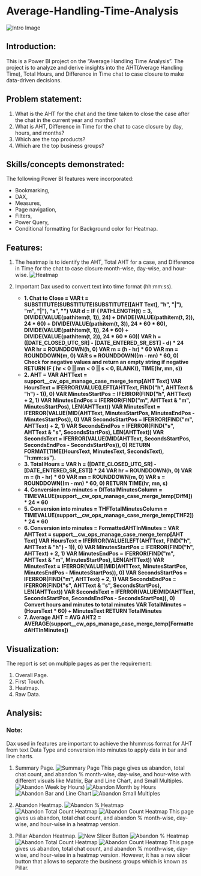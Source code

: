 # Average-Handling-Time-Analysis

![Intro Image](https://github.com/saud968/Average-Handling-Time-Analysis/blob/main/Intro%20Page.png)

## Introduction:
This is a Power BI project on the “Average Handling Time Analysis”. The
project is to analyze and derive insights into the AHT(Average Handling Time), Total Hours, and Difference in Time chat to case closure to make data-driven decisions.

## Problem statement:
1. What is the AHT for the chat and the time taken to close the case after the chat in the current year and months?
2. What is AHT, Difference in Time for the chat to case closure  by day, hours, and months?
3. Which are the top products?
4. Which are the top business groups?

## Skills/concepts demonstrated:
The following Power BI features were incorporated:
-	Bookmarking, 
-	DAX, 
-	Measures, 
-	Page navigation, 
-	Filters,
-	Power Query,
-	Conditional formatting for Background color for Heatmap.

## Features:
1. The heatmap is to identify the AHT, Total AHT for a case, and Difference in Time for the chat to case closure  month-wise, day-wise, and hour-wise.
   ![Heatmap](https://github.com/saud968/Average-Handling-Time-Analysis/blob/main/Heatmap%20-%20AHT.png)

2. Important Dax used to convert text into time format (hh:mm:ss).
   - **1. Chat to Close = 
VAR t = SUBSTITUTE(SUBSTITUTE(SUBSTITUTE([AHT Text], "h", "|"), "m", "|"), "s", "")
VAR d = IF (
        PATHLENGTH(t) = 3,
        DIVIDE(VALUE(pathitem(t, 1)), 24)
            + DIVIDE(VALUE(pathitem(t, 2)), 24 * 60)
            + DIVIDE(VALUE(pathitem(t, 3)), 24 * 60 * 60),
        DIVIDE(VALUE(pathitem(t, 1)), 24 * 60)
            + DIVIDE(VALUE(pathitem(t, 2)), 24 * 60 * 60))
VAR h = ([DATE_CLOSED_UTC_SR] - [DATE_ENTERED_SR_EST] - d) * 24
VAR hr = ROUNDDOWN(h, 0)
VAR m = (h - hr) * 60
VAR mn = ROUNDDOWN(m, 0)
VAR s = ROUNDDOWN((m - mn) * 60, 0) Check for negative values and return an empty string if negative
RETURN
    IF (
        hr < 0 || mn < 0 || s < 0,
        BLANK(),
        TIME(hr, mn, s))**
   - **2. AHT = VAR AHTText = support__cw_ops_manage_case_merge_temp[AHT Text] VAR HoursText = IFERROR(VALUE(LEFT(AHTText, FIND("h", AHTText & "h") - 1)), 0) VAR MinutesStartPos = IFERROR(FIND("h", AHTText) + 2, 1) VAR MinutesEndPos = IFERROR(FIND("m", AHTText & "m", MinutesStartPos), LEN(AHTText)) VAR MinutesText = IFERROR(VALUE(MID(AHTText, MinutesStartPos, MinutesEndPos - MinutesStartPos)), 0) VAR SecondsStartPos = IFERROR(FIND("m", AHTText) + 2, 1) VAR SecondsEndPos = IFERROR(FIND("s", AHTText & "s", SecondsStartPos), LEN(AHTText)) 
VAR SecondsText = IFERROR(VALUE(MID(AHTText, SecondsStartPos, SecondsEndPos - SecondsStartPos)), 0) RETURN FORMAT(TIME(HoursText, MinutesText, SecondsText), "h:mm:ss").**
   - **3. Total Hours = VAR h = ([DATE_CLOSED_UTC_SR] - [DATE_ENTERED_SR_EST]) * 24 VAR hr = ROUNDDOWN(h, 0) VAR m = (h - hr) * 60 VAR mn = ROUNDDOWN(m, 0) VAR s = ROUNDDOWN((m - mn) * 60, 0) RETURN TIME(hr, mn, s)**
   - **4. Conversion into minutes = DITotalMinutesColumn = TIMEVALUE(support__cw_ops_manage_case_merge_temp[Diff4]) * 24 * 60**
   - **5. Conversion into minutes = THFTotalMinutesColumn = TIMEVALUE(support__cw_ops_manage_case_merge_temp[THF2]) * 24 * 60**
   - **6. Conversion into minutes = FormattedAHTInMinutes = VAR AHTText = support__cw_ops_manage_case_merge_temp[AHT Text] VAR HoursText = IFERROR(VALUE(LEFT(AHTText, FIND("h", AHTText & "h") - 1)), 0) VAR MinutesStartPos = IFERROR(FIND("h", AHTText) + 2, 1) VAR MinutesEndPos = IFERROR(FIND("m", AHTText & "m", MinutesStartPos), LEN(AHTText)) VAR MinutesText = IFERROR(VALUE(MID(AHTText, MinutesStartPos, MinutesEndPos - MinutesStartPos)), 0) VAR SecondsStartPos = IFERROR(FIND("m", AHTText) + 2, 1) VAR SecondsEndPos = IFERROR(FIND("s", AHTText & "s", SecondsStartPos), LEN(AHTText)) VAR SecondsText = IFERROR(VALUE(MID(AHTText, SecondsStartPos, SecondsEndPos - SecondsStartPos)), 0) Convert hours and minutes to total minutes VAR TotalMinutes = (HoursText * 60) + MinutesText RETURN TotalMinutes**
   - **7. Average AHT = AVG AHT2 = AVERAGE(support__cw_ops_manage_case_merge_temp[FormattedAHTInMinutes])**

## Visualization:
The report is set on multiple pages as per the requirement:
1.	Overall Page.
2.	First Touch. 
3.	Heatmap.
4.	Raw Data.

## Analysis:

### Note: 
Dax used in features are important to achieve the hh:mm:ss format for AHT from text Data Type and conversion into minutes to apply data in bar and line charts. 
1. Summary Page.
![Summary Page](https://github.com/saud968/Abandon-Chat-Analysis/blob/main/Intro%20Page.png)
This page gives us abandon, total chat count, and abandon % month-wise, day-wise, and hour-wise with different visuals like Matrix, Bar and Line Chart, and Small Multiples. 
![Abandon Week by Hours](https://github.com/saud968/Abandon-Chat-Analysis/blob/main/Abandon%20by%20Week.png))
![Abandon Month by Hours](https://github.com/saud968/Abandon-Chat-Analysis/blob/main/Abandon%20by%20months%20by%20hours.png)
![Abandon Bar and Line Chart](https://github.com/saud968/Abandon-Chat-Analysis/blob/main/Abandon%20Overall%20Bar%20and%20Line%20Chart.png)
![Abandon Small Multiples](https://github.com/saud968/Abandon-Chat-Analysis/blob/main/Abandon%20Overall%20Bar%20and%20Line%20Chart%20(Small%20Multiples).png)

2. Abandon Heatmap.
![Abandon % Heatmap](https://github.com/saud968/Abandon-Chat-Analysis/blob/main/Heatmap%20Abandon%20%25.png)
![Abandon Total Count Heatmap](https://github.com/saud968/Abandon-Chat-Analysis/blob/main/Heatmap%20Total%20Chat%20Count.png)
![Abandon Count Heatmap](https://github.com/saud968/Abandon-Chat-Analysis/blob/main/Heatmap%20Abandon%20Count.png)
This page gives us abandon, total chat count, and abandon % month-wise, day-wise, and hour-wise in a heatmap version.

3. Pillar Abandon Heatmap.
![New Slicer Button](https://github.com/saud968/Abandon-Chat-Analysis/blob/main/New%20Button%20Slicer.png)
![Abandon % Heatmap](https://github.com/saud968/Abandon-Chat-Analysis/blob/main/Heatmap%20Abandon%20%25.png)
![Abandon Total Count Heatmap](https://github.com/saud968/Abandon-Chat-Analysis/blob/main/Heatmap%20Total%20Chat%20Count.png)
![Abandon Count Heatmap](https://github.com/saud968/Abandon-Chat-Analysis/blob/main/Heatmap%20Abandon%20Count.png)
This page gives us abandon, total chat count, and abandon % month-wise, day-wise, and hour-wise in a heatmap version. However, it has a new slicer button that allows to separate the business groups which is known as Pillar. 



